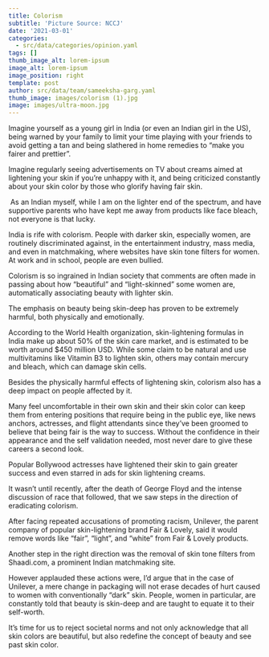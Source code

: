 ```yaml
---
title: Colorism
subtitle: 'Picture Source: NCCJ'
date: '2021-03-01'
categories:
  - src/data/categories/opinion.yaml
tags: []
thumb_image_alt: lorem-ipsum
image_alt: lorem-ipsum
image_position: right
template: post
author: src/data/team/sameeksha-garg.yaml
thumb_image: images/colorism (1).jpg
image: images/ultra-moon.jpg
---
```

Imagine yourself as a young girl in India (or even an Indian girl in the US), being warned by your family to limit your time playing with your friends to avoid getting a tan and being slathered in home remedies to “make you fairer and prettier”.


Imagine regularly seeing advertisements on TV about creams aimed at lightening your skin if you’re unhappy with it, and being criticized constantly about your skin color by those who glorify having fair skin. 

 As an Indian myself, while I am on the lighter end of the spectrum, and have supportive parents who have kept me away from products like face bleach, not everyone is that lucky.

India is rife with colorism. People with darker skin, especially women, are routinely discriminated against, in the entertainment industry, mass media, and even in matchmaking, where websites have skin tone filters for women. At work and in school, people are even bullied.

Colorism is so ingrained in Indian society that comments are often made in passing about how “beautiful” and “light-skinned” some women are, automatically associating beauty with lighter skin. 

The emphasis on beauty being skin-deep has proven to be extremely harmful, both physically and emotionally. 

According to the World Health organization, skin-lightening formulas in India make up about 50% of the skin care market, and is estimated to be worth around $450 million USD. While some claim to be natural and use multivitamins like Vitamin B3 to lighten skin, others may contain mercury and bleach, which can damage skin cells.

Besides the physically harmful effects of lightening skin, colorism also has a deep impact on people affected by it. 

Many feel uncomfortable in their own skin and their skin color can keep them from entering positions that require being in the public eye, like news anchors, actresses, and flight attendants since they’ve been groomed to believe that being fair is the way to success. Without the confidence in their appearance and the self validation needed, most never dare to give these careers a second look.

Popular Bollywood actresses have lightened their skin to gain greater success and even starred in ads for skin lightening creams. 

It wasn’t until recently, after the death of George Floyd and the intense discussion of race that followed, that we saw steps in the direction of eradicating colorism. 

After facing repeated accusations of promoting racism, Unilever, the parent company of popular skin-lightening brand Fair & Lovely, said it would remove words like “fair”, “light”, and “white” from Fair & Lovely products. 

Another step in the right direction was the removal of skin tone filters from Shaadi.com, a prominent Indian matchmaking site.

However applauded these actions were, I’d argue that in the case of Unilever, a mere change in packaging will not erase decades of hurt caused to women with conventionally “dark” skin. People, women in particular, are constantly told that beauty is skin-deep and are taught to equate it to their self-worth. 

It’s time for us to reject societal norms and not only acknowledge that all skin colors are beautiful, but also redefine the concept of beauty and see past skin color. 
